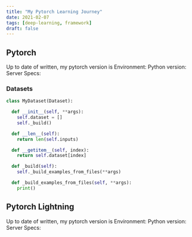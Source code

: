 ```yaml
---
title: "My Pytorch Learning Journey"
date: 2021-02-07
tags: [deep-learning, framework]
draft: false
---
```

## Pytorch
Up to date of written, my pytorch version is 
Environment:
Python version:
Server Specs:
### Datasets
```python
class MyDataset(Dataset):

  def __init__(self, **args):
    self.dataset = []
    self._build()

  def __len__(self):
    return len(self.inputs)

  def __getitem__(self, index):
    return self.dataset[index]

  def _build(self):
    self._build_examples_from_files(**args)

  def _build_examples_from_files(self, **args):
    print()
```
## Pytorch Lightning
Up to date of written, my pytorch version is 
Environment:
Python version:
Server Specs:
```python
```
